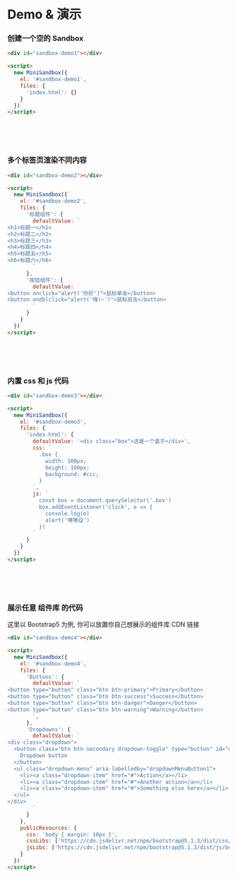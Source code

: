 
# Demo & 演示

### 创建一个空的 Sandbox

```html
<div id="sandbox-demo1"></div>

<script>
  new MiniSandbox({
    el: '#sandbox-demo1',
    files: {
      'index.html': {}
    }
  })
</script>
```

<div id="sandbox-demo1"></div>

<br /><br /><br />

### 多个标签页渲染不同内容

```html
<div id="sandbox-demo2"></div>

<script>
  new MiniSandbox({
    el: '#sandbox-demo2',
    files: {
      '标题组件': {
        defaultValue: `
<h1>标题一</h1>
<h2>标题二</h2>
<h3>标题三</h3>
<h4>标题四</h4>
<h5>标题五</h5>
<h6>标题六</h6>
        `
      },
      '按钮组件': {
        defaultValue: `
<button onclick="alert('你好')">鼠标单击</button>
<button ondblclick="alert('嗨!~')">鼠标双击</button>
        `
      }
    }
  })
</script>
```

<div id="sandbox-demo2"></div>

<br /><br /><br />

### 内置 css 和 js 代码

```html
<div id="sandbox-demo3"></div>

<script>
  new MiniSandbox({
    el: '#sandbox-demo3',
    files: {
      'index.html': {
        defaultValue: '<div class="box">这是一个盒子</div>',
        css: `
          .box {
            width: 100px;
            height: 100px;
            background: #ccc;
          }
        `,
        js: `
          const box = document.querySelector('.box')
          box.addEventListener('click', e => {
            console.log(e)
            alert('嘿嘿😋')
          })
        `
      }
    }
  })
</script>
```

<div id="sandbox-demo3"></div>

<br /><br /><br />

### 展示任意 组件库 的代码

这里以 Bootstrap5 为例, 你可以放置你自己想展示的组件库 CDN 链接

```html
<div id="sandbox-demo4"></div>

<script>
  new MiniSandbox({
    el: '#sandbox-demo4',
    files: {
      'Buttons': {
        defaultValue: `
<button type="button" class="btn btn-primary">Primary</button>
<button type="button" class="btn btn-success">Success</button>
<button type="button" class="btn btn-danger">Danger</button>
<button type="button" class="btn btn-warning">Warning</button>
        `,
      },
      'Dropdowns': {
        defaultValue: `
<div class="dropdown">
  <button class="btn btn-secondary dropdown-toggle" type="button" id="dropdownMenuButton1" data-bs-toggle="dropdown" aria-expanded="false">
    Dropdown button
  </button>
  <ul class="dropdown-menu" aria-labelledby="dropdownMenuButton1">
    <li><a class="dropdown-item" href="#">Action</a></li>
    <li><a class="dropdown-item" href="#">Another action</a></li>
    <li><a class="dropdown-item" href="#">Something else here</a></li>
  </ul>
</div>
        `
      }
    },
    publicResources: {
      css: 'body { margin: 10px }',
      cssLibs: ['https://cdn.jsdelivr.net/npm/bootstrap@5.1.3/dist/css/bootstrap.min.css'],
      jsLibs: ['https://cdn.jsdelivr.net/npm/bootstrap@5.1.3/dist/js/bootstrap.bundle.min.js'],
    }
  })
</script>
```

<div id="sandbox-demo4"></div>

<br /><br /><br />


<script>
  new MiniSandbox({
    el: '#sandbox-demo1',
    files: {
      'index.html': {}
    }
  })
  
  new MiniSandbox({
    el: '#sandbox-demo2',
    files: {
      '标题组件': {
        defaultValue: `
<h1>标题一</h1>
<h2>标题二</h2>
<h3>标题三</h3>
<h4>标题四</h4>
<h5>标题五</h5>
<h6>标题六</h6>
        `
      },
      '按钮组件': {
        defaultValue: `
<button onclick="alert('你好')">鼠标单击</button>
<button ondblclick="alert('嗨!~')">鼠标双击</button>
        `
      }
    }
  })

  new MiniSandbox({
    el: '#sandbox-demo3',
    files: {
      'index.html': {
        defaultValue: '<div class="box">这是一个盒子</div>',
        css: `
          .box {
            width: 100px;
            height: 100px;
            background: #ccc;
          }
        `,
        js: `
          const box = document.querySelector('.box')
          box.addEventListener('click', e => {
            console.log(e)
            alert('嘿嘿😋')
          })
        `
      }
    }
  })

  new MiniSandbox({
    el: '#sandbox-demo4',
    files: {
      'Buttons': {
        defaultValue: `
<button type="button" class="btn btn-primary">Primary</button>
<button type="button" class="btn btn-success">Success</button>
<button type="button" class="btn btn-danger">Danger</button>
<button type="button" class="btn btn-warning">Warning</button>
        `,
      },
      'Dropdowns': {
        defaultValue: `
<div class="dropdown">
  <button class="btn btn-secondary dropdown-toggle" type="button" id="dropdownMenuButton1" data-bs-toggle="dropdown" aria-expanded="false">
    Dropdown button
  </button>
  <ul class="dropdown-menu" aria-labelledby="dropdownMenuButton1">
    <li><a class="dropdown-item" href="#">Action</a></li>
    <li><a class="dropdown-item" href="#">Another action</a></li>
    <li><a class="dropdown-item" href="#">Something else here</a></li>
  </ul>
</div>
        `
      }
    },
    publicResources: {
      css: 'body { margin: 10px }',
      cssLibs: ['https://cdn.jsdelivr.net/npm/bootstrap@5.1.3/dist/css/bootstrap.min.css'],
      jsLibs: ['https://cdn.jsdelivr.net/npm/bootstrap@5.1.3/dist/js/bootstrap.bundle.min.js'],
    }
  })
</script>
